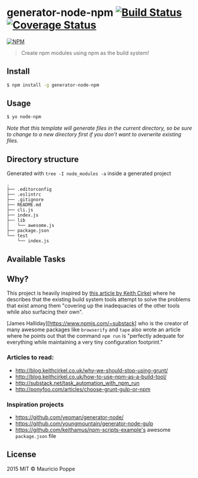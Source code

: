 # generator-node-npm [![Build Status][travis-image]][travis-url]  [![Coverage Status][coveralls-image]][coveralls-url]

[![NPM][npm-image]][npm-url]

> Create npm modules using npm as the build system!

## Install

```sh
$ npm install -g generator-node-npm
```

## Usage

```sh
$ yo node-npm
```

*Note that this template will generate files in the current directory, so be sure to change to a
new directory first if you don't want to overwrite existing files.*

## Directory structure

Generated with `tree -I node_modules -a` inside a generated project

```
.
├── .editorconfig
├── .eslintrc
├── .gitignore
├── README.md
├── cli.js
├── index.js
├── lib
│   └── awesome.js
├── package.json
└── test
    └── index.js
```

## Available Tasks

### 

## Why?

This project is heavily inspired by [this article by Keith Cirkel][stop-using-grunt-gulp] where he describes that
the existing build system tools attempt to solve the problems that exist among them "covering up the inadequacies
of the other tools while also surfacing their own".

[James Halliday][https://www.npmjs.com/~substack] who is the creator of many awesome packages like `browserify` and
`tape` also wrote an article where he points out that the command `npm run` is "perfectly adequate for everything
while maintaining a very tiny configuration footprint."

### Articles to read:

- http://blog.keithcirkel.co.uk/why-we-should-stop-using-grunt/
- http://blog.keithcirkel.co.uk/how-to-use-npm-as-a-build-tool/
- http://substack.net/task_automation_with_npm_run
- http://ponyfoo.com/articles/choose-grunt-gulp-or-npm

### Inspiration projects

- https://github.com/yeoman/generator-node/
- https://github.com/youngmountain/generator-node-gulp
- https://github.com/keithamus/npm-scripts-example's awesome `package.json` file

## License

2015 MIT © Mauricio Poppe

[npm-image]: https://nodei.co/npm/generator-node-npm.png?downloads=true
[npm-url]: https://npmjs.org/package/generator-node-npm
[travis-image]: https://travis-ci.org/maurizzzio/generator-node-npm.svg?branch=master
[travis-url]: https://travis-ci.org/maurizzzio/generator-node-npm
[coveralls-image]: https://coveralls.io/repos/maurizzzio/generator-node-npm/badge.svg
[coveralls-url]: https://coveralls.io/r/maurizzzio/generator-node-npm
[stop-using-grunt-gulp]: http://blog.keithcirkel.co.uk/why-we-should-stop-using-grunt/
